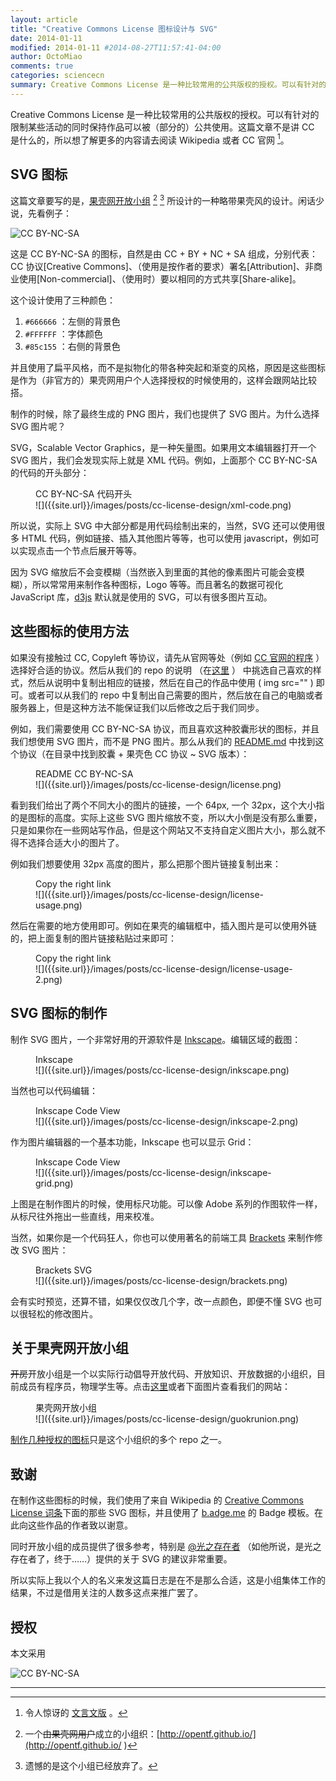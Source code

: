 ```yaml
---
layout: article
title: "Creative Commons License 图标设计与 SVG"
date: 2014-01-11
modified: 2014-01-11 #2014-08-27T11:57:41-04:00
author: OctoMiao
comments: true
categories: sciencecn
summary: Creative Commons License 是一种比较常用的公共版权的授权。可以有针对的限制某些活动的同时保持作品可以被（部分的）公共使用。
---
```




Creative Commons License 是一种比较常用的公共版权的授权。可以有针对的限制某些活动的同时保持作品可以被（部分的）公共使用。这篇文章不是讲 CC 是什么的，所以想了解更多的内容请去阅读 Wikipedia 或者 CC 官网 [^1]。



## SVG 图标

这篇文章要写的是，[果壳网开放小组](http://opentf.github.io/) [^2] [^0] 所设计的一种略带果壳风的设计。闲话少说，先看例子：

![CC BY-NC-SA](http://opentf.github.io/GuokrBadge/cc/gs/cc_byncsa.flat.guokr.svg)

这是 CC BY-NC-SA 的图标，自然是由 CC + BY + NC + SA 组成，分别代表：CC 协议[Creative Commons]、（使用是按作者的要求）署名[Attribution]、非商业使用[Non-commercial]、（使用时）要以相同的方式共享[Share-alike]。

这个设计使用了三种颜色：

1. `#666666`  ：左侧的背景色
2. `#FFFFFF`  ：字体颜色
3. `#85c155`  ：右侧的背景色

并且使用了扁平风格，而不是拟物化的带各种突起和渐变的风格，原因是这些图标是作为（非官方的）果壳网用户个人选择授权的时候使用的，这样会跟网站比较搭。

制作的时候，除了最终生成的 PNG 图片，我们也提供了 SVG 图片。为什么选择 SVG 图片呢？

SVG，Scalable Vector Graphics，是一种矢量图。如果用文本编辑器打开一个 SVG 图片，我们会发现实际上就是 XML 代码。例如，上面那个 CC BY-NC-SA 的代码的开头部分：


<figure markdown="1">
<figcaption>
CC BY-NC-SA 代码开头
</figcaption>
![]({{site.url}}/images/posts/cc-license-design/xml-code.png)
</figure>


所以说，实际上 SVG 中大部分都是用代码绘制出来的，当然，SVG 还可以使用很多 HTML 代码，例如链接、插入其他图片等等，也可以使用 javascript，例如可以实现点击一个节点后展开等等。

因为 SVG 缩放后不会变模糊（当然嵌入到里面的其他的像素图片可能会变模糊），所以常常用来制作各种图标，Logo 等等。而且著名的数据可视化 JavaScript 库，[d3js](http://d3js.org/) 默认就是使用的 SVG，可以有很多图片互动。


## 这些图标的使用方法

如果没有接触过 CC, Copyleft 等协议，请先从官网等处（例如 [CC 官网的程序](http://creativecommons.org/choose/?lang=zh) ）选择好合适的协议。然后从我们的 repo 的说明 （在[这里](https://github.com/opentf/GuokrBadge/blob/master/README.md) ） 中挑选自己喜欢的样式，然后从说明中复制出相应的链接，然后在自己的作品中使用 ( img src="" ) 即可。或者可以从我们的 repo 中复制出自己需要的图片，然后放在自己的电脑或者服务器上，但是这种方法不能保证我们以后修改之后于我们同步。

例如，我们需要使用 CC BY-NC-SA 协议，而且喜欢这种胶囊形状的图标，并且我们想使用 SVG 图片，而不是 PNG 图片。那么从我们的 [README.md](https://github.com/opentf/GuokrBadge/blob/master/README.md) 中找到这个协议（在目录中找到胶囊 + 果壳色 CC 协议 ~ SVG 版本）：

<figure markdown="1">
<figcaption>
README CC BY-NC-SA
</figcaption>
![]({{site.url}}/images/posts/cc-license-design/license.png)
</figure>


看到我们给出了两个不同大小的图片的链接，一个 64px, 一个 32px，这个大小指的是图标的高度。实际上这些 SVG 图片缩放不变，所以大小倒是没有那么重要，只是如果你在一些网站写作品，但是这个网站又不支持自定义图片大小，那么就不得不选择合适大小的图片了。

例如我们想要使用 32px 高度的图片，那么把那个图片链接复制出来：

<figure markdown="1">
<figcaption>
Copy the right link
</figcaption>
![]({{site.url}}/images/posts/cc-license-design/license-usage.png)
</figure>



然后在需要的地方使用即可。例如在果壳的编辑框中，插入图片是可以使用外链的，把上面复制的图片链接粘贴过来即可：

<figure markdown="1">
<figcaption>
Copy the right link
</figcaption>
![]({{site.url}}/images/posts/cc-license-design/license-usage-2.png)
</figure>

## SVG 图标的制作

制作 SVG 图片，一个非常好用的开源软件是 [Inkscape](http://inkscape.org)。编辑区域的截图：

<figure markdown="1">
<figcaption>
Inkscape
</figcaption>
![]({{site.url}}/images/posts/cc-license-design/inkscape.png)
</figure>



当然也可以代码编辑：

<figure markdown="1">
<figcaption>
Inkscape Code View
</figcaption>
![]({{site.url}}/images/posts/cc-license-design/inkscape-2.png)
</figure>

作为图片编辑器的一个基本功能，Inkscape 也可以显示 Grid：

<figure markdown="1">
<figcaption>
Inkscape Code View
</figcaption>
![]({{site.url}}/images/posts/cc-license-design/inkscape-grid.png)
</figure>


上图是在制作图片的时候，使用标尺功能。可以像 Adobe 系列的作图软件一样，从标尺往外拖出一些直线，用来校准。


当然，如果你是一个代码狂人，你也可以使用著名的前端工具 [Brackets](http://brackets.io/) 来制作修改 SVG 图片：

<figure markdown="1">
<figcaption>
Brackets SVG
</figcaption>
![]({{site.url}}/images/posts/cc-license-design/brackets.png)
</figure>



会有实时预览，还算不错，如果仅仅改几个字，改一点颜色，即便不懂 SVG 也可以很轻松的修改图片。


## 关于果壳网开放小组

<strike>开房</strike>开放小组是一个以实际行动倡导开放代码、开放知识、开放数据的小组织，目前成员有程序员，物理学生等。点击[这里](http://opentf.github.io/)或者下面图片查看我们的网站：

<figure markdown="1">
<figcaption>
果壳网开放小组
</figcaption>
![]({{site.url}}/images/posts/cc-license-design/guokrunion.png)
</figure>


<a href="https://github.com/opentf/GuokrBadge" target="_blank">制作几种授权的图标</a>只是这个小组织的多个 repo 之一。


## 致谢

在制作这些图标的时候，我们使用了来自 Wikipedia 的 [Creative Commons License 词条](http://en.wikipedia.org/wiki/Creative_Commons_license)下面的那些 SVG 图标，并且使用了 [b.adge.me](http://b.adge.me) 的 Badge 模板。在此向这些作品的作者致以谢意。

同时开放小组的成员提供了很多参考，特别是 [@光之存在者](http://www.guokr.com/i/1960596414/) （如他所说，是光之存在者了，终于……）提供的关于 SVG 的建议非常重要。

所以实际上我以个人的名义来发这篇日志是在不是那么合适，这是小组集体工作的结果，不过是借用关注的人数多这点来推广罢了。


## 授权

本文采用

![CC BY-NC-SA](https://raw.github.com/opentf/GuokrBadge/master/cc/gs/cc_byncsa.flat.guokr.32.png)



-----

[^0]: 遗憾的是这个小组已经放弃了。
[^1]: 令人惊讶的 [文言文版](http://zh-classical.wikipedia.org/wiki/%E5%89%B5%E6%84%8F%E5%85%AC%E7%94%A8%E6%8E%88%E6%AC%8A%E6%A2%9D%E6%AC%BE) 。
[^2]: 一个<strike>由果壳网用户</strike>成立的小组织：[http://opentf.github.io/](http://opentf.github.io/ )
